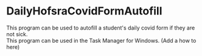 # DailyHofsraCovidFormAutofill
This program can be used to autofill a student's daily covid form if they are not sick.  
This program can be used in the Task Manager for Windows.
(Add a how to here)
